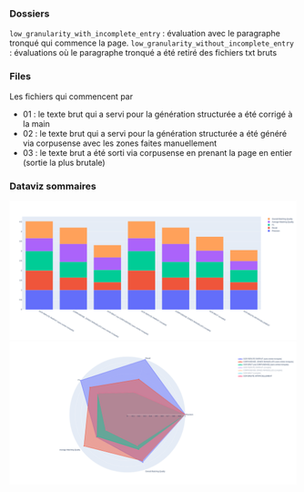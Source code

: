 ### Dossiers

`low_granularity_with_incomplete_entry` : évaluation avec le paragraphe tronqué qui commence la page.
`low_granularity_without_incomplete_entry` : évaluations où le paragraphe tronqué a été retiré des fichiers txt bruts

### Files

Les fichiers qui commencent par 

- 01 : le texte brut qui a servi pour la génération structurée a été corrigé à la main 
- 02 : le texte brut qui a servi pour la génération structurée a été généré via corpusense avec les zones faites manuellement
- 03 : le texte brut a été sorti via corpusense en prenant la page en entier (sortie la plus brutale)


### Dataviz sommaires

![](../dataviz/bar.png)
![](../dataviz/radar.png)